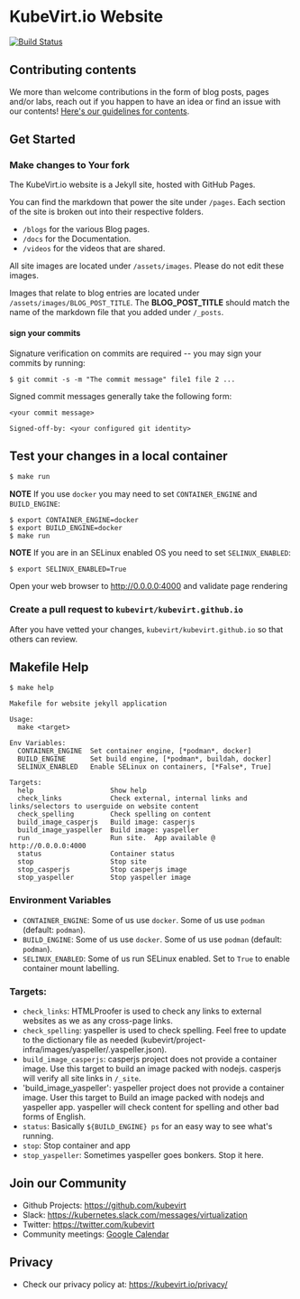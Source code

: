 # KubeVirt.io Website

[![Build Status](https://travis-ci.org/kubevirt/kubevirt.github.io.svg?branch=master)](https://travis-ci.org/kubevirt/kubevirt.github.io)

## Contributing contents

We more than welcome contributions in the form of blog posts, pages and/or labs, reach out if you happen to have an idea or find an issue with our contents! [Here's our guidelines for contents](GUIDELINES.md).


## Get Started

### Make changes to Your fork

The KubeVirt.io website is a Jekyll site, hosted with GitHub Pages.

You can find the markdown that power the site under `/pages`.
Each section of the site is broken out into their respective folders.

* `/blogs` for the various Blog pages.
* `/docs` for the Documentation.
* `/videos` for the videos that are shared.

All site images are located under `/assets/images`. Please do not edit these images.

Images that relate to blog entries are located under `/assets/images/BLOG_POST_TITLE`. The **BLOG_POST_TITLE** should match the name of the markdown file that you added under `/_posts`.


#### sign your commits

Signature verification on commits are required -- you may sign your commits by running:

```console
$ git commit -s -m "The commit message" file1 file 2 ...
```

Signed commit messages generally take the following form:

```
<your commit message>

Signed-off-by: <your configured git identity>
```

## Test your changes in a local container


```bash
$ make run
```

**NOTE** If you use `docker` you may need to set `CONTAINER_ENGINE` and `BUILD_ENGINE`:

```console
$ export CONTAINER_ENGINE=docker
$ export BUILD_ENGINE=docker
$ make run
```

**NOTE** If you are in an SELinux enabled OS you need to set `SELINUX_ENABLED`:

```console
$ export SELINUX_ENABLED=True
```

Open your web browser to http://0.0.0.0:4000 and validate page rendering

### Create a pull request to `kubevirt/kubevirt.github.io`

After you have vetted your changes, `kubevirt/kubevirt.github.io` so that others can review.

## Makefile Help

```console
$ make help

Makefile for website jekyll application

Usage:
  make <target>

Env Variables:
  CONTAINER_ENGINE	Set container engine, [*podman*, docker]
  BUILD_ENGINE		Set build engine, [*podman*, buildah, docker]
  SELINUX_ENABLED	Enable SELinux on containers, [*False*, True]

Targets:
  help                	 Show help
  check_links         	 Check external, internal links and links/selectors to userguide on website content
  check_spelling      	 Check spelling on content
  build_image_casperjs	 Build image: casperjs
  build_image_yaspeller	 Build image: yaspeller
  run                 	 Run site.  App available @ http://0.0.0.0:4000
  status              	 Container status
  stop                	 Stop site
  stop_casperjs       	 Stop casperjs image
  stop_yaspeller      	 Stop yaspeller image

```
### Environment Variables

* `CONTAINER_ENGINE`: Some of us use `docker`. Some of us use `podman` (default: `podman`).
* `BUILD_ENGINE`:	Some of us use `docker`. Some of us use `podman` (default: `podman`).
* `SELINUX_ENABLED`:	Some of us run SELinux enabled. Set to `True` to enable container mount labelling.


### Targets:

* `check_links`: HTMLProofer is used to check any links to external websites as we as any cross-page links.
* `check_spelling`: yaspeller is used to check spelling. Feel free to update to the dictionary file as needed (kubevirt/project-infra/images/yaspeller/.yaspeller.json).
* `build_image_casperjs`: casperjs project does not provide a container image.  Use this target to build an image packed with nodejs. casperjs will verify all site links in `/_site`.
* 'build_image_yaspeller': yaspeller project does not provide a container image.  User this target to Build an image packed with nodejs and yaspeller app. yaspeller will check content for spelling and other bad forms of English.
* `status`: Basically `${BUILD_ENGINE} ps` for an easy way to see what's running.
* `stop`: Stop container and app
* `stop_yaspeller`: Sometimes yaspeller goes bonkers.  Stop it here.
 



## Join our Community 

* Github Projects: https://github.com/kubevirt
* Slack: https://kubernetes.slack.com/messages/virtualization
* Twitter: https://twitter.com/kubevirt
* Community meetings: [Google Calendar](https://calendar.google.com/calendar/embed?src=18pc0jur01k8f2cccvn5j04j1g%40group.calendar.google.com&ctz=Etc%2FGMT)

## Privacy

* Check our privacy policy at: https://kubevirt.io/privacy/